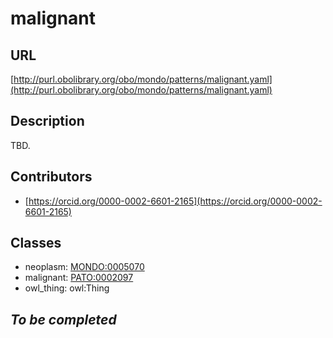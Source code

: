 # malignant 
## URL 
[http://purl.obolibrary.org/obo/mondo/patterns/malignant.yaml](http://purl.obolibrary.org/obo/mondo/patterns/malignant.yaml)
## Description 
TBD.
## Contributors 
* [https://orcid.org/0000-0002-6601-2165](https://orcid.org/0000-0002-6601-2165) 
## Classes 
* neoplasm: [MONDO:0005070](http://purl.obolibrary.org/obo/MONDO_0005070) 
* malignant: [PATO:0002097](http://purl.obolibrary.org/obo/PATO_0002097) 
* owl_thing: owl:Thing 
## _To be completed_